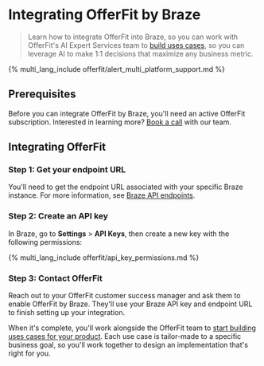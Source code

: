 # Integrating OfferFit by Braze

> Learn how to integrate OfferFit into Braze, so you can work with OfferFit's AI Expert Services team to [build uses cases]({{site.baseurl}}/developer_guide/offerfit/building_use_cases), so you can leverage AI to make 1:1 decisions that maximize any business metric.

{% multi_lang_include offerfit/alert_multi_platform_support.md %}

## Prerequisites

Before you can integrate OfferFit by Braze, you'll need an active OfferFit subscription. Interested in learning more? [Book a call](https://offerfit.ai/book-now) with our team.

## Integrating OfferFit

### Step 1: Get your endpoint URL

You'll need to get the endpoint URL associated with your specific Braze instance. For more information, see [Braze API endpoints]({{site.baseurl}}/developer_guide/rest_api/basics/#endpoints).

### Step 2: Create an API key

In Braze, go to **Settings** > **API Keys**, then create a new key with the following permissions:

{% multi_lang_include offerfit/api_key_permissions.md %}

### Step 3: Contact OfferFit

Reach out to your OfferFit customer success manager and ask them to enable OfferFit by Braze. They'll use your Braze API key and endpoint URL to finish setting up your integration.

When it's complete, you'll work alongside the OfferFit team to [start building uses cases for your product]({{site.baseurl}}/developer_guide/offerfit/building_use_cases). Each use case is tailor-made to a specific business goal, so you'll work together to design an implementation that's right for you.
